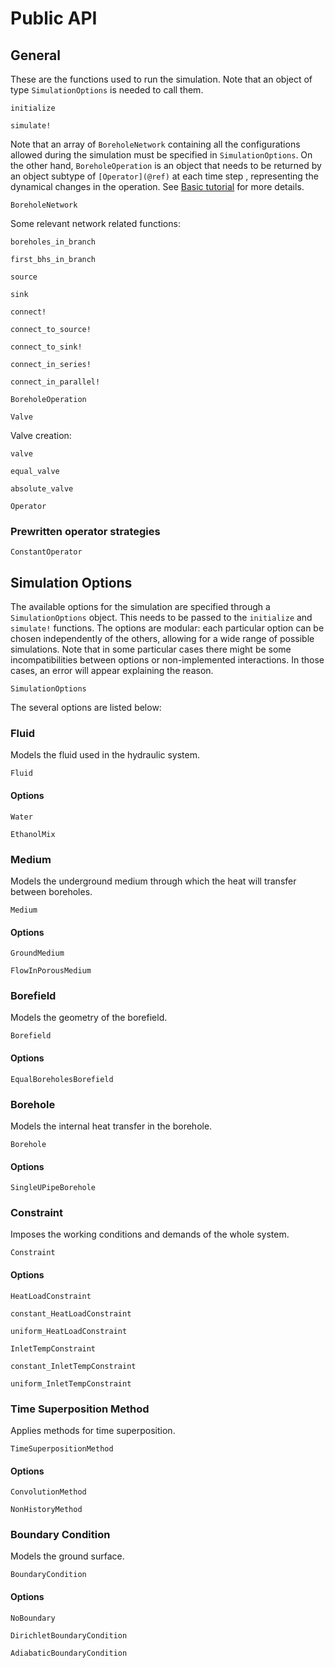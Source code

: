 # Public API

## General 

These are the functions used to run the simulation. Note that an object of type `SimulationOptions` is needed to call them.

```@docs
initialize
```

```@docs
simulate!
```

Note that an array of `BoreholeNetwork` containing all the configurations allowed during the simulation must be specified in `SimulationOptions`.
On the other hand, `BoreholeOperation` is an object that needs to be returned by an object subtype of `[Operator](@ref)` at each time step , representing the dynamical changes in the operation. 
See [Basic tutorial](@ref) for more details.

```@docs
BoreholeNetwork
```

Some relevant network related functions:
```@docs
boreholes_in_branch
```

```@docs
first_bhs_in_branch
```

```@docs
source
```
```@docs
sink
```
```@docs
connect!
```
```@docs
connect_to_source!
```
```@docs
connect_to_sink!
```
```@docs
connect_in_series!
```
```@docs
connect_in_parallel!
```

```@docs
BoreholeOperation
```

```@docs
Valve
```

Valve creation:
```@docs
valve
```
```@docs
equal_valve
```
```@docs
absolute_valve
```


```@docs
Operator
```

### Prewritten operator strategies

```@docs
ConstantOperator
```

## Simulation Options

The available options for the simulation are specified through a `SimulationOptions` object. This needs to be passed to the `initialize` and `simulate!` functions.
The options are modular: each particular option can be chosen independently of the others, allowing for a wide range of possible simulations. 
Note that in some particular cases there might be some incompatibilities between options or non-implemented interactions. In those cases, an error will appear explaining the reason.

```@docs
SimulationOptions
```

The several options are listed below:

### Fluid

Models the fluid used in the hydraulic system.

```@docs
Fluid
```

#### Options

```@docs
Water
```

```@docs
EthanolMix
```


### Medium

Models the underground medium through which the heat will transfer between boreholes.

```@docs
Medium
```

#### Options

```@docs
GroundMedium
```

```@docs
FlowInPorousMedium
```

### Borefield

Models the geometry of the borefield.

```@docs
Borefield
```

#### Options

```@docs
EqualBoreholesBorefield
```

### Borehole

Models the internal heat transfer in the borehole.

```@docs
Borehole
```

#### Options

```@docs
SingleUPipeBorehole
```

### Constraint

Imposes the working conditions and demands of the whole system.

```@docs
Constraint
```

#### Options

```@docs
HeatLoadConstraint
```

```@docs
constant_HeatLoadConstraint
```

```@docs
uniform_HeatLoadConstraint
```

```@docs
InletTempConstraint
```

```@docs
constant_InletTempConstraint
```

```@docs
uniform_InletTempConstraint
```

### Time Superposition Method

Applies methods for time superposition.

```@docs
TimeSuperpositionMethod
```

#### Options

```@docs
ConvolutionMethod
```

```@docs
NonHistoryMethod
```

### Boundary Condition

Models the ground surface.

```@docs
BoundaryCondition
```

#### Options
```@docs
NoBoundary
```

```@docs
DirichletBoundaryCondition
```

```@docs
AdiabaticBoundaryCondition
```
